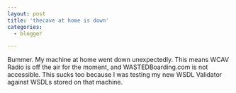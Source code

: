```yaml
---
layout: post
title: 'thecave at home is down'
categories:
  - blogger

---
```


Bummer.  My machine at home went down unexpectedly.  This means WCAV Radio is off the air for the moment, and WASTEDBoarding.com is not accessible.  This sucks too because I was testing my new WSDL Validator against WSDLs stored on that machine.
